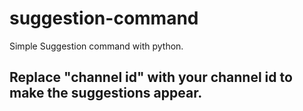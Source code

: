# suggestion-command
Simple Suggestion command with python.
## Replace "channel id" with your channel id to make the suggestions appear.

